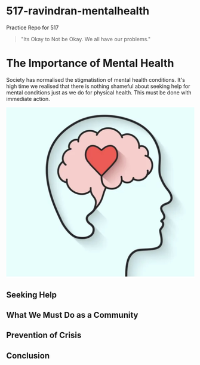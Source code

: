 # 517-ravindran-mentalhealth
Practice Repo for 517

> "Its Okay to Not be Okay. We all have our problems."

# The Importance of Mental Health 

Society has normalised the stigmatistion of mental health conditions. It's high time we realised that there is nothing shameful about seeking help for mental conditions just as we do for physical health. This must be done with immediate action. 

![mentalhealth](images/mentalhealth.jpeg)

## Seeking Help

## What We Must Do as a Community 

## Prevention of Crisis

## Conclusion 

